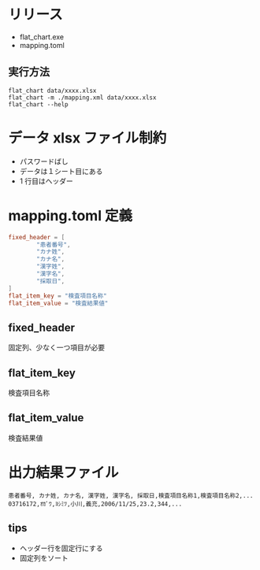 # リリース

- flat_chart.exe
- mapping.toml

## 実行方法

```shell
flat_chart data/xxxx.xlsx
flat_chart -m ./mapping.xml data/xxxx.xlsx
flat_chart --help
```

# データ xlsx ファイル制約

- パスワードばし
- データは１シート目にある
- 1 行目はヘッダー

# mapping.toml 定義

```toml
fixed_header = [
        "患者番号",
        "カナ姓",
        "カナ名",
        "漢字姓",
        "漢字名",
        "採取日",
]
flat_item_key = "検査項目名称"
flat_item_value = "検査結果値"

```

## fixed_header

固定列、少なく一つ項目が必要

## flat_item_key

検査項目名称

## flat_item_value

検査結果値

# 出力結果ファイル

```csv
患者番号, カナ姓, カナ名, 漢字姓, 漢字名, 採取日,検査項目名称1,検査項目名称2,...
03716172,ｵｶﾞﾜ,ﾖｼﾐﾂ,小川,義充,2006/11/25,23.2,344,...
```

## tips

- ヘッダー行を固定行にする
- 固定列をソート
